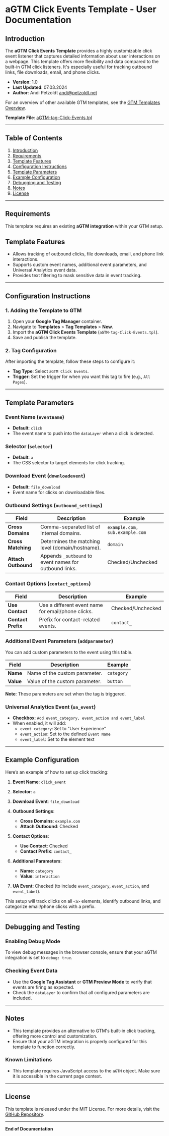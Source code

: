 # aGTM Click Events Template - User Documentation

## Introduction

The **aGTM Click Events Template** provides a highly customizable click event listener that captures detailed information about user interactions on a webpage. This template offers more flexibility and data compared to the built-in GTM click listeners. It's especially useful for tracking outbound links, file downloads, email, and phone clicks.

- **Version**: 1.0
- **Last Updated**: 07.03.2024
- **Author**: Andi Petzoldt <andi@petzoldt.net>

For an overview of other available GTM templates, see the [GTM Templates Overview](../../README-gtm-templates.md).

**Template File**: [aGTM-tag-Click-Events.tpl](./tags/aGTM-tag-Click-Events.tpl)

---

## Table of Contents

1. [Introduction](#introduction)
2. [Requirements](#requirements)
3. [Template Features](#template-features)
4. [Configuration Instructions](#configuration-instructions)
5. [Template Parameters](#template-parameters)
6. [Example Configuration](#example-configuration)
7. [Debugging and Testing](#debugging-and-testing)
8. [Notes](#notes)
9. [License](#license)

---

## Requirements

This template requires an existing **aGTM integration** within your GTM setup.

## Template Features

- Allows tracking of outbound clicks, file downloads, email, and phone link interactions.
- Supports custom event names, additional event parameters, and Universal Analytics event data.
- Provides text filtering to mask sensitive data in event tracking.

---

## Configuration Instructions

### 1. Adding the Template to GTM

1. Open your **Google Tag Manager** container.
2. Navigate to **Templates** > **Tag Templates** > **New**.
3. Import the **aGTM Click Events Template** (`aGTM-tag-Click-Events.tpl`).
4. Save and publish the template.

### 2. Tag Configuration

After importing the template, follow these steps to configure it:

- **Tag Type**: Select `aGTM Click Events`.
- **Trigger**: Set the trigger for when you want this tag to fire (e.g., `All Pages`).

---

## Template Parameters

### Event Name (`eventname`)

- **Default**: `click`
- The event name to push into the `dataLayer` when a click is detected.

### Selector (`selector`)

- **Default**: `a`
- The CSS selector to target elements for click tracking.

### Download Event (`downloadevent`)

- **Default**: `file_download`
- Event name for clicks on downloadable files.

### Outbound Settings (`outbound_settings`)

| Field                | Description                                 | Example               |
|----------------------|---------------------------------------------|-----------------------|
| **Cross Domains**    | Comma-separated list of internal domains.   | `example.com, sub.example.com` |
| **Cross Matching**   | Determines the matching level (domain/hostname). | `domain` |
| **Attach Outbound**  | Appends `_outbound` to event names for outbound links. | Checked/Unchecked |

### Contact Options (`contact_options`)

| Field                   | Description                                | Example               |
|-------------------------|--------------------------------------------|-----------------------|
| **Use Contact**         | Use a different event name for email/phone clicks. | Checked/Unchecked    |
| **Contact Prefix**      | Prefix for contact-related events.         | `contact_`            |

### Additional Event Parameters (`addparameter`)

You can add custom parameters to the event using this table.

| Field      | Description                        | Example     |
|------------|------------------------------------|-------------|
| **Name**   | Name of the custom parameter.      | `category`  |
| **Value**  | Value of the custom parameter.     | `button`    |

**Note**: These parameters are set when the tag is triggered.

### Universal Analytics Event (`ua_event`)

- **Checkbox**: `Add event_category, event_action and event_label`
- When enabled, it will add:
  - `event_category`: Set to "User Experience"
  - `event_action`: Set to the defined `Event Name`
  - `event_label`: Set to the element text

---

## Example Configuration

Here’s an example of how to set up click tracking:

1. **Event Name**: `click_event`
2. **Selector**: `a`
3. **Download Event**: `file_download`
4. **Outbound Settings**:
   - **Cross Domains**: `example.com`
   - **Attach Outbound**: Checked

5. **Contact Options**:
   - **Use Contact**: Checked
   - **Contact Prefix**: `contact_`

6. **Additional Parameters**:
   - **Name**: `category`
   - **Value**: `interaction`

7. **UA Event**: Checked (to include `event_category`, `event_action`, and `event_label`).

This setup will track clicks on all `<a>` elements, identify outbound links, and categorize email/phone clicks with a prefix.

---

## Debugging and Testing

### Enabling Debug Mode
To view debug messages in the browser console, ensure that your aGTM integration is set to `debug: true`.

### Checking Event Data
- Use the **Google Tag Assistant** or **GTM Preview Mode** to verify that events are firing as expected.
- Check the `dataLayer` to confirm that all configured parameters are included.

---

## Notes

- This template provides an alternative to GTM's built-in click tracking, offering more control and customization.
- Ensure that your aGTM integration is properly configured for this template to function correctly.

### Known Limitations
- This template requires JavaScript access to the `aGTM` object. Make sure it is accessible in the current page context.

---

## License

This template is released under the MIT License. For more details, visit the [GitHub Repository](https://github.com/Andiministrator/aGTM/).

---

**End of Documentation**